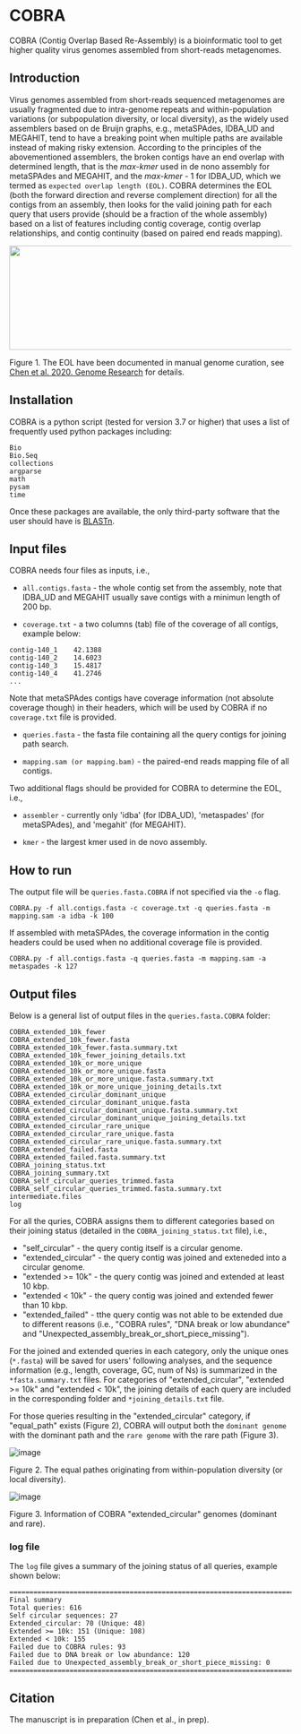 # COBRA
COBRA (Contig Overlap Based Re-Assembly) is a bioinformatic tool to get higher quality virus genomes assembled from short-reads metagenomes.

## Introduction
Virus genomes assembled from short-reads sequenced metagenomes are usually fragmented due to intra-genome repeats and within-population variations (or subpopulation diversity, or local diversity), as the widely used assemblers based on de Bruijn graphs, e.g., metaSPAdes, IDBA_UD and MEGAHIT, tend to have a breaking point when multiple paths are available instead of making risky extension. According to the principles of the abovementioned assemblers, the broken contigs have an end overlap with determined length, that is the *max-kmer* used in de nono assembly for metaSPAdes and MEGAHIT, and the *max-kmer* - 1 for IDBA_UD, which we termed as ```expected overlap length (EOL)```. COBRA determines the EOL (both the forward direction and reverse complement direction) for all the contigs from an assembly, then looks for the valid joining path for each query that users provide (should be a fraction of the whole assembly) based on a list of features including contig coverage, contig overlap relationships, and contig continuity (based on paired end reads mapping).

<img src="https://user-images.githubusercontent.com/46725273/111421478-49768b00-86aa-11eb-8bea-9d4aa060a5e0.png" width="519" height="186">

Figure 1. The EOL have been documented in manual genome curation, see [Chen et al. 2020. Genome Research](https://genome.cshlp.org/content/30/3/315.short) for details.

## Installation
COBRA is a python script (tested for version 3.7 or higher) that uses a list of frequently used python packages including:
```
Bio
Bio.Seq
collections
argparse
math
pysam
time
```

Once these packages are available, the only third-party software that the user should have is [BLASTn](https://blast.ncbi.nlm.nih.gov/Blast.cgi?PAGE_TYPE=BlastDocs&DOC_TYPE=Download).

## Input files
COBRA needs four files as inputs, i.e., 

* ```all.contigs.fasta``` - the whole contig set from the assembly, note that IDBA_UD and MEGAHIT usually save contigs with a minimun length of 200 bp.

* ```coverage.txt``` - a two columns (tab) file of the coverage of all contigs, example below:

```contig-140_0    25.552
contig-140_1    42.1388
contig-140_2    14.6023
contig-140_3    15.4817
contig-140_4    41.2746
...
```
Note that metaSPAdes contigs have coverage information (not absolute coverage though) in their headers, which will be used by COBRA if no ```coverage.txt``` file is provided.

* ```queries.fasta``` - the fasta file containing all the query contigs for joining path search.

* ```mapping.sam (or mapping.bam)``` - the paired-end reads mapping file of all contigs.

Two additional flags should be provided for COBRA to determine the EOL, i.e.,

* ```assembler``` - currently only 'idba' (for IDBA_UD), 'metaspades' (for metaSPAdes), and 'megahit' (for MEGAHIT).

* ```kmer``` - the largest kmer used in de novo assembly.


## How to run

The output file will be ```queries.fasta.COBRA``` if not specified via the ```-o``` flag.

```
COBRA.py -f all.contigs.fasta -c coverage.txt -q queries.fasta -m mapping.sam -a idba -k 100
```

If assembled with metaSPAdes, the coverage information in the contig headers could be used when no additional coverage file is provided.

```
COBRA.py -f all.contigs.fasta -q queries.fasta -m mapping.sam -a metaspades -k 127
```

## Output files
Below is a general list of output files in the ```queries.fasta.COBRA``` folder:

```
COBRA_extended_10k_fewer
COBRA_extended_10k_fewer.fasta
COBRA_extended_10k_fewer.fasta.summary.txt
COBRA_extended_10k_fewer_joining_details.txt
COBRA_extended_10k_or_more_unique
COBRA_extended_10k_or_more_unique.fasta
COBRA_extended_10k_or_more_unique.fasta.summary.txt
COBRA_extended_10k_or_more_unique_joining_details.txt
COBRA_extended_circular_dominant_unique
COBRA_extended_circular_dominant_unique.fasta
COBRA_extended_circular_dominant_unique.fasta.summary.txt
COBRA_extended_circular_dominant_unique_joining_details.txt
COBRA_extended_circular_rare_unique
COBRA_extended_circular_rare_unique.fasta
COBRA_extended_circular_rare_unique.fasta.summary.txt
COBRA_extended_failed.fasta
COBRA_extended_failed.fasta.summary.txt
COBRA_joining_status.txt
COBRA_joining_summary.txt
COBRA_self_circular_queries_trimmed.fasta
COBRA_self_circular_queries_trimmed.fasta.summary.txt
intermediate.files
log
```

For all the quries, COBRA assigns them to different categories based on their joining status (detailed in the ```COBRA_joining_status.txt``` file), i.e.,

* "self_circular" - the query contig itself is a circular genome.
* "extended_circular" - the query contig was joined and exteneded into a circular genome.
* "extended >= 10k" - the query contig was joined and extended at least 10 kbp.
* "extended < 10k" - the query contig was joined and extended fewer than 10 kbp.
* "extended_failed" - tthe query contig was not able to be extended due to different reasons (i.e., "COBRA rules", "DNA break or low abundance" and "Unexpected_assembly_break_or_short_piece_missing"). 


For the joined and extended queries in each category, only the unique ones (```*.fasta```) will be saved for users' following analyses, and the sequence information (e.g., length, coverage, GC, num of Ns) is summarized in the ```*fasta.summary.txt``` files. For categories of "extended_circular", "extended >= 10k" and "extended < 10k", the joining details of each query are included in the corresponding folder and ```*joining_details.txt``` file.


For those queries resulting in the "extended_circular" category, if "equal_path" exists (Figure 2), COBRA will output both the ```dominant genome``` with the dominant path and the ```rare genome``` with the rare path (Figure 3).

![image](https://user-images.githubusercontent.com/46725273/111669292-e41eb900-87d3-11eb-8f23-b23b0b5cdb3c.png)

Figure 2. The equal pathes originating from within-population diversity (or local diversity).


![image](https://user-images.githubusercontent.com/46725273/111668676-390dff80-87d3-11eb-87e5-b16251f06b73.png)

Figure 3. Information of COBRA "extended_circular" genomes (dominant and rare).

### log file
The ```log``` file gives a summary of the joining status of all queries, example shown below:

```
======================================================================================================================================================
Final summary
Total queries: 616
Self circular sequences: 27
Extended_circular: 70 (Unique: 48)
Extended >= 10k: 151 (Unique: 108)
Extended < 10k: 155
Failed due to COBRA rules: 93
Failed due to DNA break or low abundance: 120
Failed due to Unexpected_assembly_break_or_short_piece_missing: 0
======================================================================================================================================================
```

## Citation
The manuscript is in preparation (Chen et al., in prep).
